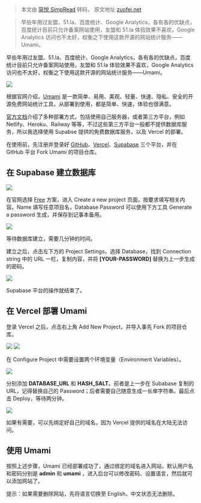 > 本文由 [简悦 SimpRead](http://ksria.com/simpread/) 转码， 原文地址 [zuofei.net](https://zuofei.net/5018.html)

> 早些年用过友盟、51.la、百度统计、Google Analytics，各有各的优缺点，百度统计目前只允许备案网站使用，友盟和 51.la 体验效果不喜欢，Google Analytics 访问也不太好，权衡之下使用这款开源的网站统计服务——Umami。

早些年用过友盟、51.la、百度统计、Google Analytics，各有各的优缺点，百度统计目前只允许备案网站使用，友盟和 51.la 体验效果不喜欢，Google Analytics 访问也不太好，权衡之下使用这款开源的网站统计服务——Umami。

![](https://cdn.staticaly.com/gh/huhexian/img@master/20230424/20230424085849.6uue596hp3k0.webp)

根据官网介绍，[Umami](https://github.com/umami-software/umami) 是一款简单、易用、美观、轻量、快速、隐私、安全的开源免费网站统计工具，从部署到使用，都是简单、快速，体验也很满意。

[官方文档](https://umami.is/docs/)介绍了多种部署方式，包括使用自己服务器，或者第三方平台，例如 Netlify、Heroku、Railway 等等，不过这些第三方平台一般都不提供数据库服务，所以我选择使用 Supabse 提供的免费数据库服务，以及 Vercel 的部署。

在使用前，先注册并登录好 [GitHub](https://github.com/)、[Vercel](https://vercel.com/)、[Supabase](https://supabase.com/) 三个平台，并在 GitHub 平台 Fork Umami 的项目仓库。

在 Supabase 建立数据库
----------------

![](https://cdn.staticaly.com/gh/huhexian/img@master/20230424/2023_9130_supabase.3hyoeg3aqp00.webp)

在官网选择 [Free](https://supabase.com/pricing) 方案，进入 Create a new project 页面，按要求填写相关内容。Name 填写任意项目名，Database Password 可以使用下方工具 Generate a password 生成，并保存到记事本备用。

![](https://cdn.staticaly.com/gh/huhexian/img@master/20230424/20230424085956.7a3bvdm3cpg0.webp)

等待数据库建立，需要几分钟的时间。

建立之后，点击左下方的 Project Settings，选择 Database，找到 Connection string 中的 URL 一栏，复制内容，并将 **[YOUR-PASSWORD]** 替换为上一步生成的密码。

![](https://cdn.staticaly.com/gh/huhexian/img@master/20230424/0230424090454.3uya78wr9zi0.webp)

Supabase 平台的操作就结束了。

在 Vercel 部署 Umami
-----------------

登录 Vercel 之后，点击右上角 Add New Project，并导入事先 Fork 的项目仓库。

![](https://cdn.staticaly.com/gh/huhexian/img@master/20230424/20230424093134.7j39y4ynm6o0.webp) ![](https://cdn.staticaly.com/gh/huhexian/img@master/20230424/20230424090338.5hx60tko8lk0.webp)

在 Configure Project 中需要设置两个环境变量（Environment Variables）。

![](https://cdn.staticaly.com/gh/huhexian/img@master/20230424/20230424090758.4wooxtytmu40.webp)

分别添加 **DATABASE_URL** 和 **HASH_SALT**。前者是上一步在 Subabase 复制的 URL，记得替换自己的 Password；后者需要自己随意生成一长串字符串。最后点击 Deploy，等待两分钟。

![](https://cdn.staticaly.com/gh/huhexian/img@master/20230424/20230424090827.hyj4gf67hmw.webp)

如果有需要，可以先绑定好自己的域名，因为 Vercel 提供的域名在大陆无法访问。

使用 Umami
--------

按照上述步骤，Umami 已经部署成功了，通过绑定的域名进入网站，默认用户名和密码分别是 **admin** 和 **umami** ，进入后台可以修改密码、设置语言，然后就可以添加网站了。

提示：如果需要删除网站，先将语言切换至 English，中文状态无法删除。